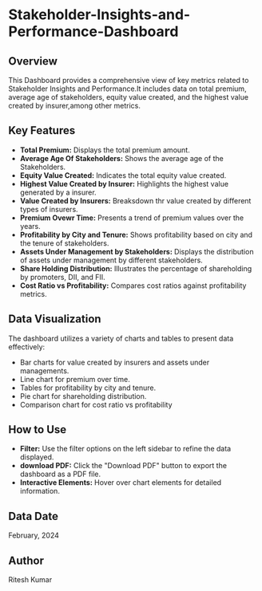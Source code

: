 # Stakeholder-Insights-and-Performance-Dashboard
## Overview 
This Dashboard provides a comprehensive view of key metrics related to Stakeholder Insights and Performance.It includes data on total premium, average age of stakeholders, equity value created, and the highest value created by insurer,among other metrics.
## Key Features
- **Total Premium:** Displays the total premium amount.
- **Average Age Of Stakeholders:** Shows the average age of the Stakeholders.
- **Equity Value Created:** Indicates the total equity value created.
- **Highest Value Created by Insurer:** Highlights the highest value generated by a insurer.
- **Value Created by Insurers:** Breaksdown thr value created by different types of insurers.
- **Premium Ovewr Time:** Presents a trend of premium values over the years.
- **Profitability by City and Tenure:** Shows profitability based on city and the tenure of stakeholders.
- **Assets Under Management by Stakeholders:** Displays the distribution of assets under management by different stakeholders.
- **Share Holding Distribution:** Illustrates the percentage of shareholding by promoters, DII, and FII.
- **Cost Ratio vs Profitability:** Compares cost ratios against profitability metrics.
## Data Visualization
The dashboard utilizes a variety of charts and tables to present data effectively:
- Bar charts for value created by insurers and assets under managements.
- Line chart for premium over time.
- Tables for profitability by city and tenure.
- Pie chart for shareholding distribution.
- Comparison chart for cost ratio vs profitability
## How to Use
- **Filter:** Use the filter options on the left sidebar to refine the data displayed.
- **download PDF:** Click the "Download PDF" button to export the dashboard as a PDF file.
- **Interactive Elements:** Hover over chart elements for detailed information.
## Data Date
February, 2024
## Author
Ritesh Kumar
